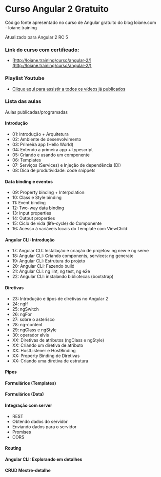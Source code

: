 Curso Angular 2 Gratuito
=================

Código fonte apresentado no curso de Angular gratuito do blog loiane.com - loiane.training

Atualizado para Angular 2 RC 5

### Link do curso com certificado:
* [http://loiane.training/curso/angular-2/](http://loiane.training/curso/angular-2/)

### Playlist Youtube
* [Clique aqui para assistir a todos os vídeos já publicados](https://www.youtube.com/playlist?list=PLGxZ4Rq3BOBoSRcKWEdQACbUCNWLczg2G)

### Lista das aulas

Aulas publicadas/programadas

#### Introdução
* 01: Introdução + Arquitetura
* 02: Ambiente de desenvolvimento
* 03: Primeira app (Hello World)
* 04: Entendo a primeira app + typescript
* 05: Criando e usando um componente
* 06: Templates
* 07: Serviços (Services) e Injeção de dependência (DI)
* 08: Dica de produtividade: code snippets

#### Data binding e eventos
* 09: Property binding + Interpolation
* 10: Class e Style binding
* 11: Event binding
* 12: Two-way data binding
* 13: Input properties
* 14: Output properties
* 15: Ciclo de vida (life-cycle) do Componente
* 16: Acesso à variáveis locais do Template com ViewChild

#### Angular CLI: Introdução
* 17: Angular CLI: Instalação e criação de projetos: ng new e ng serve
* 18: Angular CLI: Criando components, services: ng generate
* 19: Angular CLI: Estrutura do projeto
* 20: Angular CLI: Fazendo build
* 21: Angular CLI: ng lint, ng test, ng e2e
* 22: Angular CLI: instalando bibliotecas (bootstrap)

#### Diretivas
* 23: Introdução e tipos de diretivas no Angular 2
* 24: ngIf
* 25: ngSwitch
* 26: ngFor
* 27: sobre o asterisco
* 28: ng-content
* 29: ngClass e ngStyle
* 30: operador elvis
* XX: Diretivas de atributos (ngClass e ngStyle)
* XX: Criando um diretiva de atributo
* XX: HostListener e HostBinding
* XX: Property Binding de Diretivas
* XX: Criando uma diretiva de estrutura

#### Pipes

#### Formulários (Templates)

#### Formulários (Data)

#### Integração com server
* REST
* Obtendo dados do servidor
* Enviando dados para o servidor
* Promises
* CORS

#### Routing

#### Angular CLI: Explorando em detalhes

#### CRUD Mestre-detalhe
